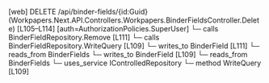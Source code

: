 [web] DELETE /api/binder-fields/{id:Guid}  (Workpapers.Next.API.Controllers.Workpapers.BinderFieldsController.Delete)  [L105–L114] [auth=AuthorizationPolicies.SuperUser]
  └─ calls BinderFieldRepository.Remove [L111]
  └─ calls BinderFieldRepository.WriteQuery [L109]
  └─ writes_to BinderField [L111]
    └─ reads_from BinderFields
  └─ writes_to BinderField [L109]
    └─ reads_from BinderFields
  └─ uses_service IControlledRepository<BinderField>
    └─ method WriteQuery [L109]

